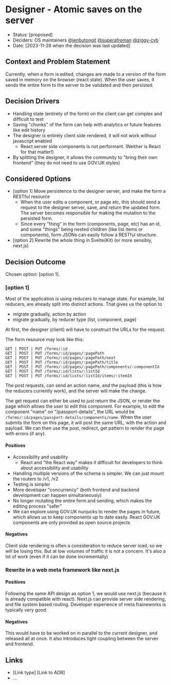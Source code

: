 # Designer - Atomic saves on the server

- Status: [proposed]
- Deciders: OS maintainers [@jenbutongit](https://github.com/jenbutongit) [@superafroman](https://github.com/superafroman) [@ziggy-cyb](https://github.com/ziggy-cyb)
- Date: [2023-11-28 when the decision was last updated]

## Context and Problem Statement

Currently, when a form is edited, changes are made to a version of the form saved in memory on the browser (react state).
When the user saves, it sends the entire form to the server to be validated and then persisted.

## Decision Drivers <!-- optional -->

- Handling state (entirety of the form) on the client can get complex and difficult to test
- Saving "chunks" of the form can help with analytics or future features like edit history
- The designer is entirely client side rendered, it will not work without javascript enabled
  - React server side components is not performant. (Neither is React for that matter!)
- By splitting the designer, it allows the community to "bring their own frontend" (they do not need to use GOV.UK styles)

## Considered Options

- [option 1] Move persistence to the designer server, and make the form a RESTful resource
  - When the user edits a component, or page etc, this should send a request to the designer server, save, and return the updated form. The server becomes responsible for making the mutation to the persisted form.
  - Since every "thing" in the form (components, page, etc) has an id, and some "things" being nested children (like list items or components), form JSONs can easily follow a RESTful structure.
- [option 2] Rewrite the whole thing in Svelte(Kit) (or more sensibly, next.js)

## Decision Outcome

Chosen option: [option 1].

### [option 1]

Most of the application is using reducers to manage state. For example, list reducers, are already split into distinct actions.
That gives us the option to

- migrate gradually, action by action
- migrate gradually, by reducer type (list, component, page)

At first, the designer (client) will have to construct the URLs for the request.

The form resource may look like this:

```
GET | POST | PUT /forms/:id
GET | POST | PUT /forms/:id/pages/:pagePath
GET | POST | PUT /forms/:id/pages/:pagePath/next
GET | POST | PUT /forms/:id/pages/:pagePath/title
GET | POST | PUT /forms/:id/pages/:pagePath/components/:componentId
GET | POST | PUT /forms/:id/lists/:listId
GET | POST | PUT /forms/:id/lists/:listId/items/:itemId
```

The post requests, can send an action name, and the payload (this is how the reducers currently work), and the server will make the change.

The get request can either be used to just return the JSON, or render the page which allows the user to edit this component.
For example, to edit the component "name" on "/passport-details", the URL would be `/forms/:id/pages/passport-details/components/name`.
When the user submits the form on this page, it will post the same URL, with the action and payload. We can then use the post, redirect, get pattern to render the page with errors (if any).

#### Positives

- Accessibility and usability
  - React and "the React way" makes it difficult for developers to think about accessibility and usability
- Handling multiple versions of the schema is simpler. We can just mount the routers to /v1, /v2
- Testing is simpler
- More developer "concurrency" (both frontend and backend development can happen simultaneously)
- No longer mutating the entire form and sending, which makes the editing process "safer"
- We can explore using GOV.UK nunjucks to render the pages in future, which allows us to keep components up to date easily. React GOV.UK components are only provided as open source projects

#### Negatives

Client side rendering is often a consideration to reduce server load, so we will be losing this. But at low volumes of traffic it is not a concern.
It's also a lot of work (even if it can be done incrementally)

### Rewrite in a web meta framework like next.js

#### Positives

Following the same API design as option 1, we would use next.js (because it is already compatible with react). Next.js can provide server side rendering, and file system based routing.
Developer experience of meta frameworks is typically very good.

#### Negatives

This would have to be worked on in parallel to the current designer, and released all at once. It also introduces tight coupling between the server and frontend.

## Links <!-- optional -->

- [Link type] [Link to ADR] <!-- example: Refined by [ADR-0005](0005-example.md) -->
- … <!-- numbers of links can vary -->
